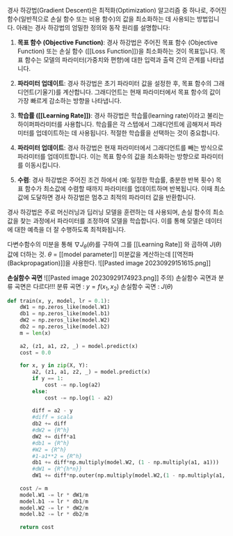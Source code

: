경사 하강법(Gradient Descent)은 최적화(Optimization) 알고리즘 중 하나로, 주어진 함수(일반적으로 손실 함수 또는 비용 함수)의 값을 최소화하는 데 사용되는 방법입니다. 아래는 경사 하강법의 엄밀한 정의와 동작 원리를 설명합니다:

1. **목표 함수 (Objective Function)**: 경사 하강법은 주어진 목표 함수 (Objective Function) 또는 손실 함수 ([[Loss Function]])을 최소화하는 것이 목표입니다. 목표 함수는 모델의 파라미터(가중치와 편향)에 대한 입력과 출력 간의 관계를 나타냅니다.
    
2. **파라미터 업데이트**: 경사 하강법은 초기 파라미터 값을 설정한 후, 목표 함수의 그래디언트(기울기)를 계산합니다. 그래디언트는 현재 파라미터에서 목표 함수의 값이 가장 빠르게 감소하는 방향을 나타냅니다.
    
3. **학습률 ([[Learning Rate]])**: 경사 하강법은 학습률(learning rate)이라고 불리는 하이퍼파라미터를 사용합니다. 학습률은 각 스텝에서 그래디언트에 곱해져서 파라미터를 업데이트하는 데 사용됩니다. 적절한 학습률을 선택하는 것이 중요합니다.
    
4. **파라미터 업데이트**: 경사 하강법은 현재 파라미터에서 그래디언트를 빼는 방식으로 파라미터를 업데이트합니다. 이는 목표 함수의 값을 최소화하는 방향으로 파라미터를 이동시킵니다.
    
5. **수렴**: 경사 하강법은 주어진 조건 하에서 (예: 일정한 학습률, 충분한 반복 횟수) 목표 함수가 최소값에 수렴할 때까지 파라미터를 업데이트하며 반복됩니다. 이때 최소값에 도달하면 경사 하강법은 멈추고 최적의 파라미터 값을 반환합니다.
    

경사 하강법은 주로 머신러닝과 딥러닝 모델을 훈련하는 데 사용되며, 손실 함수의 최소값을 찾는 과정에서 파라미터를 조정하여 모델을 학습합니다. 이를 통해 모델은 데이터에 대한 예측을 더 잘 수행하도록 최적화됩니다.

다변수함수의 미분을 통해 $\nabla J_\theta(\theta)$를 구하여 그를 [[Learning Rate]] 와 곱하여 $J(\theta)$ 값에 더하는 것.
$\theta$ = [[model parameter]]
미분값을 계산하는데 [[역전파(Backpropagation)]]을 사용한다.
![[Pasted image 20230929151615.png]]


**손실함수 곡면**
![[Pasted image 20230929174923.png]]
주의)
손실함수 곡면과 분류 곡면은 다르다!!!
분류 곡면 : $y = f(x_1, x_2)$
손실함수 곡면 : $J(\theta)$

~~~python
def train(x, y, model, lr = 0.1):
    dW1 = np.zeros_like(model.W1)
    db1 = np.zeros_like(model.b1)
    dW2 = np.zeros_like(model.W2)
    db2 = np.zeros_like(model.b2)
    m = len(x)
    
    a2, (z1, a1, z2, _) = model.predict(x)
    cost = 0.0
    
    for x, y in zip(X, Y):
        a2, (z1, a1, z2, _) = model.predict(x)
        if y == 1:
            cost -= np.log(a2)
        else:
            cost -= np.log(1 - a2)
            
        diff = a2 - y
        #diff = scala
        db2 += diff
        #dW2 = {R^h}
        dW2 += diff*a1
        #db1 = {R^h}
        #W2 = {R^h}
        #1-a1**2 = {R^h}
        db1 += diff*np.multiply(model.W2, (1 - np.multiply(a1, a1)))
        #dW1 = {R^{h*n}}
        dW1 += diff*np.outer(np.multiply(model.W2,(1 - np.multiply(a1, a1))), x)
    
    cost /= m
    model.W1 -= lr * dW1/m
    model.b1 -= lr * db1/m
    model.W2 -= lr * dW2/m
    model.b2 -= lr * db2/m
    
    return cost
~~~